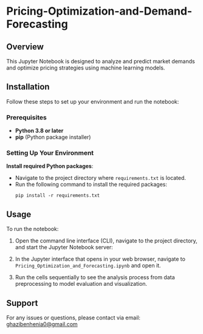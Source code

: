 # Pricing-Optimization-and-Demand-Forecasting
## Overview

This Jupyter Notebook is designed to analyze and predict market demands and optimize pricing strategies using machine learning models.

## Installation

Follow these steps to set up your environment and run the notebook:

### Prerequisites

- **Python 3.8 or later**
- **pip** (Python package installer)

### Setting Up Your Environment

**Install required Python packages**:
   - Navigate to the project directory where `requirements.txt` is located.
   - Run the following command to install the required packages:
     ```
     pip install -r requirements.txt
     ```

## Usage

To run the notebook:

1. Open the command line interface (CLI), navigate to the project directory, and start the Jupyter Notebook server:

2. In the Jupyter interface that opens in your web browser, navigate to `Pricing_Optimization_and_Forecasting.ipynb` and open it.

3. Run the cells sequentially to see the analysis process from data preprocessing to model evaluation and visualization.

## Support

For any issues or questions, please contact via email:
[ghazibenhenia0@gmail.com](mailto:ghazibenhenia0@gmail.com)
